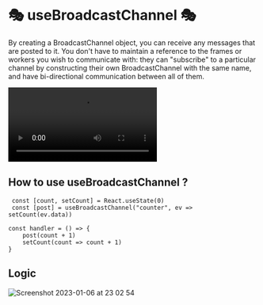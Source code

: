 # 🎭 useBroadcastChannel 🎭
By creating a BroadcastChannel object, you can receive any messages that are posted to it. You don't have to maintain a reference to the frames or workers you wish to communicate with: they can "subscribe" to a particular channel by constructing their own BroadcastChannel with the same name, and have bi-directional communication between all of them.

![](https://user-images.githubusercontent.com/56169582/211097974-ac82984c-a88e-45c8-be9e-7e041249d7c0.mov)

## How to use useBroadcastChannel ?
```
 const [count, setCount] = React.useState(0)
 const [post] = useBroadcastChannel("counter", ev => setCount(ev.data))
```

```
const handler = () => {
    post(count + 1)
    setCount(count => count + 1)
}
```

## Logic
![Screenshot 2023-01-06 at 23 02 54](https://user-images.githubusercontent.com/56169582/211098706-16bd914d-802a-4bee-a679-29596d139740.png)

